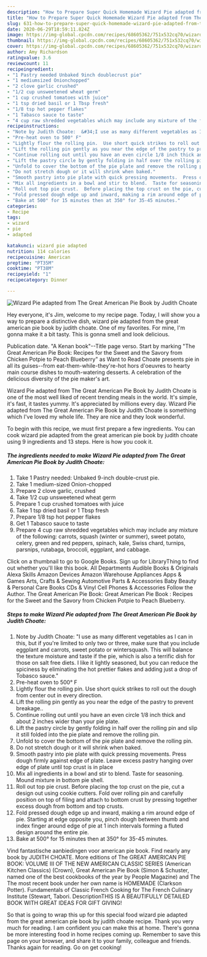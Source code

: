 ```yaml
---
description: "How to Prepare Super Quick Homemade Wizard Pie adapted from The Great American Pie Book by Judith Choate"
title: "How to Prepare Super Quick Homemade Wizard Pie adapted from The Great American Pie Book by Judith Choate"
slug: 631-how-to-prepare-super-quick-homemade-wizard-pie-adapted-from-the-great-american-pie-book-by-judith-choate
date: 2020-06-29T18:59:11.824Z
image: https://img-global.cpcdn.com/recipes/68605362/751x532cq70/wizard-pie-adapted-from-the-great-american-pie-book-by-judith-choate-recipe-main-photo.jpg
thumbnail: https://img-global.cpcdn.com/recipes/68605362/751x532cq70/wizard-pie-adapted-from-the-great-american-pie-book-by-judith-choate-recipe-main-photo.jpg
cover: https://img-global.cpcdn.com/recipes/68605362/751x532cq70/wizard-pie-adapted-from-the-great-american-pie-book-by-judith-choate-recipe-main-photo.jpg
author: Amy Richardson
ratingvalue: 3.6
reviewcount: 11
recipeingredient:
- "1 Pastry needed Unbaked 9inch doublecrust pie"
- "1 mediumsized Onionchopped"
- "2 clove garlic crushed"
- "1/2 cup unsweetened wheat germ"
- "1 cup crushed tomatoes with juice"
- "1 tsp dried basil or 1 Tbsp fresh"
- "1/8 tsp hot pepper flakes"
- "1 Tabasco sauce to taste"
- "4 cup raw shredded vegetables which may include any mixture of the following  carrots squash winter or summer sweet potato celery green and red peppers spinach kale Swiss chard turnips parsnips rutabaga broccoli eggplant and cabbage"
recipeinstructions:
- "Note by Judith Choate:  &#34;I use as many different vegetables as I can in this, but if you&#39;re limited to only two or three, make sure that you include eggplant and carrots, sweet potato or wintersquash.  This will balance the texture moisture and taste if the pie, which is also a terrific dish for those on salt free diets.  I like it lightly seasoned, but you can reduce the spiciness by eliminating the hot prettier flakes and adding just a drop of Tobasco  sauce.&#34;"
- "Pre-heat oven to 500° F"
- "Lightly flour the rolling pin.  Use short quick strikes to roll out the dough from center out in every direction."
- "Lift the rolling pin gently as you near the edge of the pastry to prevent breakage.."
- "Continue rolling out until you have an even circle 1/8 inch thick and about 2 inches wider than your pie plate."
- "Lift the pastry circle by gently folding in half over the rolling pin and slip it still folded into the pie plate and remove the rolling pin."
- "Unfold to cover the bottom of the pie plate and remove the rolling pin."
- "Do not stretch dough or it will shrink when baked."
- "Smooth pastry into pie plate with quick pressing movements.  Press dough firmly against edge of plate.  Leave excess pastry hanging over edge of plate until top crust is in place"
- "Mix all ingredients in a bowl and stir to blend.  Taste for seasoning.  Mound mixture in bottom pie shell."
- "Roll out top pie crust.  Before placing the top crust on the pie, cut a design out using cookie cutters.  Fold over rolling pin and carefully position on top of filing and attach to bottom crust by pressing together excess dough from bottom and top crusts."
- "Fold pressed dough edge up and inward, making a rim around edge of pie.  Starting at edge opposite you, pinch dough between thumb and index finger around edge of pie at 1 inch intervals forming a fluted design around the entire pie."
- "Bake at 500° for 15 minutes then at 350° for 35-45 minutes."
categories:
- Recipe
tags:
- wizard
- pie
- adapted

katakunci: wizard pie adapted 
nutrition: 114 calories
recipecuisine: American
preptime: "PT35M"
cooktime: "PT38M"
recipeyield: "1"
recipecategory: Dinner

---
```



![Wizard Pie adapted from The Great American Pie Book by Judith Choate](https://img-global.cpcdn.com/recipes/68605362/751x532cq70/wizard-pie-adapted-from-the-great-american-pie-book-by-judith-choate-recipe-main-photo.jpg)

Hey everyone, it's Jim, welcome to my recipe page. Today, I will show you a way to prepare a distinctive dish, wizard pie adapted from the great american pie book by judith choate. One of my favorites. For mine, I'm gonna make it a bit tasty. This is gonna smell and look delicious.

Publication date. &#34;A Kenan book&#34;--Title page verso. Start by marking &#34;The Great American Pie Book: Recipes for the Sweet and the Savory from Chicken Potpie to Peach Blueberry&#34; as Want to Read Choate presents pie in all its guises--from eat-them-while-they&#39;re-hot hors d&#39;oeuvres to hearty main course dishes to mouth-watering desserts. A celebration of the delicious diversity of the pie maker&#39;s art.

Wizard Pie adapted from The Great American Pie Book by Judith Choate is one of the most well liked of recent trending meals in the world. It's simple, it's fast, it tastes yummy. It's appreciated by millions every day. Wizard Pie adapted from The Great American Pie Book by Judith Choate is something which I've loved my whole life. They are nice and they look wonderful.


To begin with this recipe, we must first prepare a few ingredients. You can cook wizard pie adapted from the great american pie book by judith choate using 9 ingredients and 13 steps. Here is how you cook it.

<!--inarticleads1-->

##### The ingredients needed to make Wizard Pie adapted from The Great American Pie Book by Judith Choate:

1. Take 1 Pastry needed: Unbaked 9-inch double-crust pie.
1. Take 1 medium-sized Onion-chopped
1. Prepare 2 clove garlic, crushed
1. Take 1/2 cup unsweetened wheat germ
1. Prepare 1 cup crushed tomatoes with juice
1. Take 1 tsp dried basil or 1 Tbsp fresh
1. Prepare 1/8 tsp hot pepper flakes
1. Get 1 Tabasco sauce to taste
1. Prepare 4 cup raw shredded vegetables which may include any mixture of the following:  carrots, squash (winter or summer), sweet potato, celery, green and red peppers, spinach, kale, Swiss chard, turnips, parsnips, rutabaga, broccoli, eggplant, and cabbage.


Click on a thumbnail to go to Google Books. Sign up for LibraryThing to find out whether you&#39;ll like this book. All Departments Audible Books &amp; Originals Alexa Skills Amazon Devices Amazon Warehouse Appliances Apps &amp; Games Arts, Crafts &amp; Sewing Automotive Parts &amp; Accessories Baby Beauty &amp; Personal Care Books CDs &amp; Vinyl Cell Phones &amp; Accessories Follow the Author. The Great American Pie Book: Great American Pie Book : Recipes for the Sweet and the Savory from Chicken Potpie to Peach Blueberry. 

<!--inarticleads2-->

##### Steps to make Wizard Pie adapted from The Great American Pie Book by Judith Choate:

1. Note by Judith Choate:  &#34;I use as many different vegetables as I can in this, but if you&#39;re limited to only two or three, make sure that you include eggplant and carrots, sweet potato or wintersquash.  This will balance the texture moisture and taste if the pie, which is also a terrific dish for those on salt free diets.  I like it lightly seasoned, but you can reduce the spiciness by eliminating the hot prettier flakes and adding just a drop of Tobasco  sauce.&#34;
1. Pre-heat oven to 500° F
1. Lightly flour the rolling pin.  Use short quick strikes to roll out the dough from center out in every direction.
1. Lift the rolling pin gently as you near the edge of the pastry to prevent breakage..
1. Continue rolling out until you have an even circle 1/8 inch thick and about 2 inches wider than your pie plate.
1. Lift the pastry circle by gently folding in half over the rolling pin and slip it still folded into the pie plate and remove the rolling pin.
1. Unfold to cover the bottom of the pie plate and remove the rolling pin.
1. Do not stretch dough or it will shrink when baked.
1. Smooth pastry into pie plate with quick pressing movements.  Press dough firmly against edge of plate.  Leave excess pastry hanging over edge of plate until top crust is in place
1. Mix all ingredients in a bowl and stir to blend.  Taste for seasoning.  Mound mixture in bottom pie shell.
1. Roll out top pie crust.  Before placing the top crust on the pie, cut a design out using cookie cutters.  Fold over rolling pin and carefully position on top of filing and attach to bottom crust by pressing together excess dough from bottom and top crusts.
1. Fold pressed dough edge up and inward, making a rim around edge of pie.  Starting at edge opposite you, pinch dough between thumb and index finger around edge of pie at 1 inch intervals forming a fluted design around the entire pie.
1. Bake at 500° for 15 minutes then at 350° for 35-45 minutes.


Vind fantastische aanbiedingen voor american pie book. Find nearly any book by JUDITH CHOATE. More editions of The GREAT AMERICAN PIE BOOK: VOLUME III OF THE NEW AMERICAN CLASSIC SERIES (American Kitchen Classics) (Crown), Great American Pie Book (Simon &amp; Schuster, named one of the best cookbooks of the year by People Magazine) and The The most recent book under her own name is HOMEMADE (Clarkson Potter). Fundamentals of Classic French Cooking for The French Culinary Institute (Stewart, Tabori. DescriptionTHIS IS A BEAUTIFULLY DETAILED BOOK WITH GREAT IDEAS FOR GIFT GIVING! 

So that is going to wrap this up for this special food wizard pie adapted from the great american pie book by judith choate recipe. Thank you very much for reading. I am confident you can make this at home. There's gonna be more interesting food in home recipes coming up. Remember to save this page on your browser, and share it to your family, colleague and friends. Thanks again for reading. Go on get cooking!
